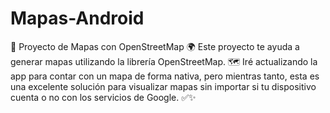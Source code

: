 # Mapas-Android
📍 Proyecto de Mapas con OpenStreetMap 🌍  Este proyecto te ayuda a generar mapas utilizando la librería OpenStreetMap. 🗺️ Iré actualizando la app para contar con un mapa de forma nativa, pero mientras tanto, esta es una excelente solución para visualizar mapas sin importar si tu dispositivo cuenta o no con los servicios de Google. ✅✨
